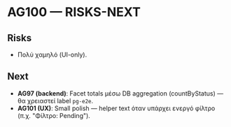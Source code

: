 # AG100 — RISKS-NEXT
## Risks
- Πολύ χαμηλό (UI-only).
## Next
- **AG97 (backend)**: Facet totals μέσω DB aggregation (countByStatus) — θα χρειαστεί label `pg-e2e`.
- **AG101 (UX)**: Small polish — helper text όταν υπάρχει ενεργό φίλτρο (π.χ. "Φίλτρο: Pending").
